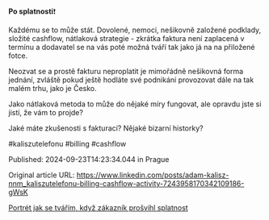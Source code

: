 **Po splatnosti**❗


Každému se to může stát. Dovolené, nemoci, nešikovně založené podklady, složité cashflow, nátlaková strategie - zkrátka faktura není zaplacená v termínu a dodavatel se na vás poté možná tváří tak jako já na na přiložené fotce.


Neozvat se a prostě fakturu neproplatit je mimořádně nešikovná forma jednání, zvláště pokud ještě hodláte své podnikání provozovat dále na tak malém trhu, jako je Česko.


Jako nátlaková metoda to může do nějaké míry fungovat, ale opravdu jste si jistí, že vám to projde?


Jaké máte zkušenosti s fakturací? Nějaké bizarní historky?


#kaliszutelefonu #billing #cashflow


Published: 2024-09-23T14:23:34.044 in Prague

Original article URL: https://www.linkedin.com/posts/adam-kalisz-nnm_kaliszutelefonu-billing-cashflow-activity-7243958170342109186-gWsK

[Portrét jak se tvářím, když zákazník prošvihl splatnost](./media/portret-splatnost.jpg)
